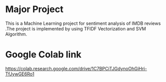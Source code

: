 # Major Project
 This is a Machine Learning project for sentiment analysis of IMDB reviews .The project is implemented by using TFIDF Vectorization and SVM Algorithm.
# Google Colab link
 https://colab.research.google.com/drive/1C7BPCiTJGdynoOhGiHri-TfJywGE6Ro1
